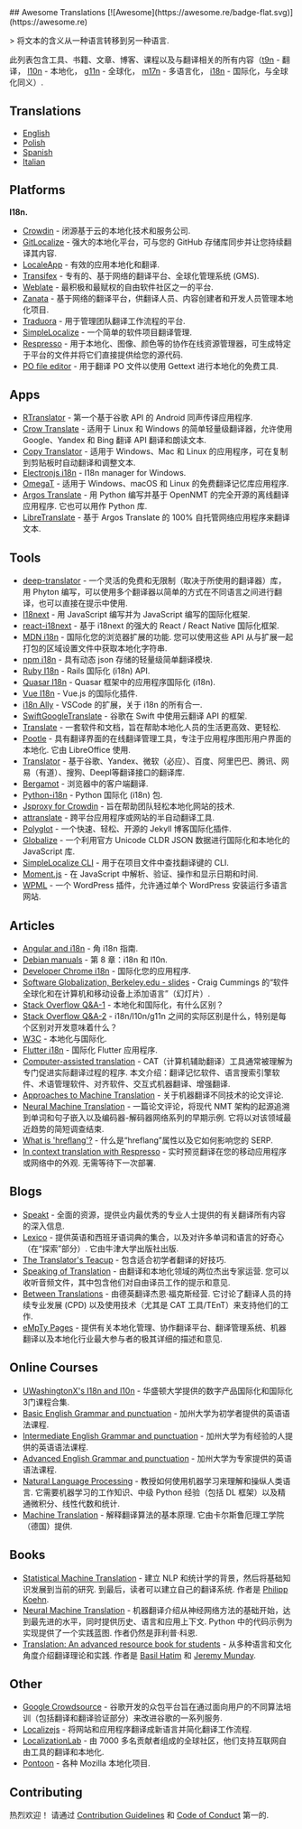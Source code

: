 <div class="github-widget" data-repo="mbiesiad/awesome-translations"></div>
<script async src="https://pagead2.googlesyndication.com/pagead/js/adsbygoogle.js"></script><ins class="adsbygoogle" style="display:block" data-ad-client="ca-pub-6890694312814945" data-ad-slot="5473692530" data-ad-format="auto"  data-full-width-responsive="true"></ins><script>(adsbygoogle = window.adsbygoogle || []).push({});</script>
## Awesome Translations [![Awesome](https://awesome.re/badge-flat.svg)](https://awesome.re)

&gt; 将文本的含义从一种语言转移到另一种语言.

此列表包含工具、书籍、文章、博客、课程以及与翻译相关的所有内容（[t9n](https://en.wikipedia.org/wiki/Translation) - 翻译， [l10n](https://en.wikipedia.org/wiki/Language_localisation) - 本地化， [g11n](https://en.wikipedia.org/wiki/Language_localisation#Globalisation_versus_localisation) - 全球化， [m17n](https://www.definify.com/word/multilingualization#:~:text=Noun,into%2C%20or%20for%20multiple%20languages) - 多语言化， [i18n](https://en.wikipedia.org/wiki/Language_localisation#Globalisation_versus_localisation) - 国际化，与全球化同义）.



## Translations

- [English](https://github.com/mbiesiad/awesome-translations)
- [Polish](https://github.com/mbiesiad/awesome-translations/tree/pl_PL)
- [Spanish](https://github.com/JoseDeFreitas/awesome-translations/tree/es_ES)
- [Italian](https://github.com/niedev/awesome-translations/tree/it_IT)

## Platforms

**I18n.**

- [Crowdin](https://crowdin.com/) - 闭源基于云的本地化技术和服务公司.
- [GitLocalize](https://gitlocalize.com/) - 强大的本地化平台，可与您的 GitHub 存储库同步并让您持续翻译其内容.
- [LocaleApp](https://www.localeapp.com/) - 有效的应用本地化和翻译.
- [Transifex](https://www.transifex.com/) - 专有的、基于网络的翻译平台、全球化管理系统 (GMS).
- [Weblate](https://weblate.org/) - 最积极和最赋权的自由软件社区之一的平台.
- [Zanata](http://zanata.org/) - 基于网络的翻译平台，供翻译人员、内容创建者和开发人员管理本地化项目.
- [Traduora](https://github.com/traduora/traduora) - 用于管理团队翻译工作流程的平台.
- [SimpleLocalize](https://simplelocalize.io) - 一个简单的软件项目翻译管理.
- [Respresso](https://respresso.io/) - 用于本地化、图像、颜色等的协作在线资源管理器，可生成特定于平台的文件并将它们直接提供给您的源代码.
- [PO file editor](https://pofile.net/free-po-editor) - 用于翻译 PO 文件以使用 Gettext 进行本地化的免费工具.

## Apps

- [RTranslator](https://github.com/niedev/RTranslator) - 第一个基于谷歌 API 的 Android 同声传译应用程序.
- [Crow Translate](https://github.com/crow-translate/crow-translate) - 适用于 Linux 和 Windows 的简单轻量级翻译器，允许使用 Google、Yandex 和 Bing 翻译 API 翻译和朗读文本.
- [Copy Translator](https://github.com/CopyTranslator/CopyTranslator) - 适用于 Windows、Mac 和 Linux 的应用程序，可在复制到剪贴板时自动翻译和调整文本.
- [Electronjs i18n](https://www.electronjs.org/apps/i18n-manager) - I18n manager for Windows.
- [OmegaT](https://omegat.org/) - 适用于 Windows、macOS 和 Linux 的免费翻译记忆库应用程序.
- [Argos Translate](https://github.com/argosopentech/argos-translate)  - 用 Python 编写并基于 OpenNMT 的完全开源的离线翻译应用程序. 它也可以用作 Python 库.
- [LibreTranslate](https://github.com/uav4geo/LibreTranslate) - 基于 Argos Translate 的 100% 自托管网络应用程序来翻译文本.

## Tools

- [deep-translator](https://github.com/nidhaloff/deep-translator) - 一个灵活的免费和无限制（取决于所使用的翻译器）库，用 Phyton 编写，可以使用多个翻译器以简单的方式在不同语言之间进行翻译，也可以直接在提示中使用.
- [I18next](https://www.i18next.com/) - 用 Ja​​vaScript 编写并为 JavaScript 编写的国际化框架.
- [react-i18next](https://react.i18next.com/) - 基于 i18next 的强大的 React / React Native 国际化框架.
- [MDN i18n](https://developer.mozilla.org/en-US/docs/Mozilla/Add-ons/WebExtensions/API/i18n)  - 国际化您的浏览器扩展的功能. 您可以使用这些 API 从与扩展一起打包的区域设置文件中获取本地化字符串.
- [npm i18n](https://www.npmjs.com/package/i18n) - 具有动态 json 存储的轻量级简单翻译模块.
- [Ruby I18n](https://guides.rubyonrails.org/i18n.html) - Rails 国际化 (i18n) API.
- [Quasar I18n](https://quasar.dev/options/app-internationalization) - Quasar 框架中的应用程序国际化 (i18n).
- [Vue I18n](https://kazupon.github.io/vue-i18n/) - Vue.js 的国际化插件.
- [i18n Ally](https://github.com/antfu/i18n-ally) - VSCode 的扩展，关于 i18n 的所有合一.
- [SwiftGoogleTranslate](https://github.com/maximbilan/SwiftGoogleTranslate) - 谷歌在 Swift 中使用云翻译 API 的框架.
- [Translate](https://github.com/translate/translate) - 一套软件和文档，旨在帮助本地化人员的生活更高效、更轻松.
- [Pootle](https://github.com/translate/pootle)  - 具有翻译界面的在线翻译管理工具，专注于应用程序图形用户界面的本地化. 它由 LibreOffice 使用.
- [Translator](https://github.com/UlionTse/translators) - 基于谷歌、Yandex、微软（必应）、百度、阿里巴巴、腾讯、网易（有道）、搜狗、Deepl等翻译接口的翻译库.
- [Bergamot](https://github.com/browsermt) - 浏览器中的客户端翻译.
- [Python-i18n](https://pypi.org/project/python-i18n/) - Python 国际化 (i18n) 包.
- [Jsproxy for Crowdin](https://store.crowdin.com/products/crowdin-proxy-translator) - 旨在帮助团队轻松本地化网站的技术.
- [attranslate](https://github.com/fkirc/attranslate) - 跨平台应用程序或网站的半自动翻译工具.
- [Polyglot](https://github.com/untra/polyglot) - 一个快速、轻松、开源的 Jekyll 博客国际化插件.
- [Globalize](https://github.com/globalizejs/globalize) - 一个利用官方 Unicode CLDR JSON 数据进行国际化和本地化的 JavaScript 库.
- [SimpleLocalize CLI](https://github.com/simplelocalize/simplelocalize-cli) - 用于在项目文件中查找翻译键的 CLI.
- [Moment.js](https://momentjs.com/) - 在 JavaScript 中解析、验证、操作和显示日期和时间.
- [WPML](https://wpml.org/) - 一个 WordPress 插件，允许通过单个 WordPress 安装运行多语言网站.

## Articles

- [Angular and i18n](https://angular.io/guide/i18n) - 角 i18n 指南.
- [Debian manuals](https://www.debian.org/doc/manuals/debian-reference/ch08.en.html) - 第 8 章：i18n 和 l10n.
- [Developer Chrome i18n](https://developer.chrome.com/webstore/i18n) - 国际化您的应用程序.
- [Software Globalization, Berkeley.edu - slides](https://lx.berkeley.edu/sites/default/files/berkeleylinguisticsdeptg11ncldr.pdf) - Craig Cummings 的“软件全球化和在计算机和移动设备上添加语言”（幻灯片）.
- [Stack Overflow Q&A-1](https://stackoverflow.com/questions/506743/localization-and-internationalization-whats-the-difference) - 本地化和国际化，有什么区别？
- [Stack Overflow Q&A-2](https://stackoverflow.com/questions/754520/what-is-the-actual-differences-between-i18n-l10n-g11n-and-specifically-what-does) - i18n/l10n/g11n 之间的实际区别是什么，特别是每个区别对开发意味着什么？
- [W3C](https://www.w3.org/International/questions/qa-i18n) - 本地化与国际化.
- [Flutter i18n](https://flutter.dev/docs/development/accessibility-and-localization/internationalization) - 国际化 Flutter 应用程序.
- [Computer-assisted translation](https://en.wikipedia.org/wiki/Computer-assisted_translation)  - CAT（计算机辅助翻译）工具通常被理解为专门促进实际翻译过程的程序. 本文介绍：翻译记忆软件、语言搜索引擎软件、术语管理软件、对齐软件、交互式机器翻译、增强翻译.
- [Approaches to Machine Translation](http://engineering.fuoye.edu.ng/journal/index.php/engineer/article/view/26/pdf) - 关于机器翻译不同技术的论文评论.
- [Neural Machine Translation](https://jair.org/index.php/jair/article/view/12007/26611)  - 一篇论文评论，将现代 NMT 架构的起源追溯到单词和句子嵌入以及编码器-解码器网络系列的早期示例. 它将以对该领域最近趋势的简短调查结束.
- [What is 'hreflang'?](https://simplelocalize.io/blog/posts/what-is-hreflang/) - 什么是“hreflang”属性以及它如何影响您的 SERP.
- [In context translation with Respresso](https://blog.respresso.io/index.php/2020/06/22/in-context-translation-with-respresso/)  - 实时预览翻译在您的移动应用程序或网络中的外观. 无需等待下一次部署.

## Blogs

- [Speakt](https://speakt.com/blog/) - 全面的资源，提供业内最优秀的专业人士提供的有关翻译所有内容的深入信息.
- [Lexico](https://www.lexico.com/)  - 提供英语和西班牙语词典的集合，以及对许多单词和语言的好奇心（在“探索”部分）. 它由牛津大学出版社出版.
- [The Translator's Teacup](https://lingocode.com/translation-blog/) - 包含适合初学者翻译的好技巧.
- [Speaking of Translation](https://speakingoftranslation.com/)  - 由翻译和本地化领域的两位杰出专家运营. 您可以收听音频文件，其中包含他们对自由译员工作的提示和意见.
- [Between Translations](http://foxdocs.biz/BetweenTranslations/)  - 由德英翻译杰恩·福克斯经营. 它讨论了翻译人员的持续专业发展 (CPD) 以及使用技术（尤其是 CAT 工具/TEnT）来支持他们的工作.
- [eMpTy Pages](http://kv-emptypages.blogspot.com/) - 提供有关本地化管理、协作翻译平台、翻译管理系统、机器翻译以及本地化行业最大参与者的极其详细的描述和意见.

## Online Courses

- [UWashingtonX's I18n and l10n](https://www.edx.org/professional-certificate/uwashingtonx-internationalization-and-localization) - 华盛顿大学提供的数字产品国际化和国际化3门课程合集.
- [Basic English Grammar and punctuation](https://www.coursera.org/learn/grammar-punctuation) - 加州大学为初学者提供的英语语法课程.
- [Intermediate English Grammar and punctuation](https://www.coursera.org/specializations/intermediate-grammar) - 加州大学为有经验的人提供的英语语法课程.
- [Advanced English Grammar and punctuation](https://www.coursera.org/specializations/advanced-grammar-punctuation#courses) - 加州大学为专家提供的英语语法课程.
- [Natural Language Processing](https://www.coursera.org/specializations/natural-language-processing)  - 教授如何使用机器学习来理解和操纵人类语言. 它需要机器学习的工作知识、中级 Python 经验（包括 DL 框架）以及精通微积分、线性代数和统计.
- [Machine Translation](https://www.coursera.org/learn/machinetranslation)  - 解释翻译算法的基本原理. 它由卡尔斯鲁厄理工学院（德国）提供.

## Books

- [Statistical Machine Translation](https://www.cambridge.org/core/books/statistical-machine-translation/94EADF9F680558E13BE759997553CDE5#fndtn-information)  - 建立 NLP 和统计学的背景，然后将基础知识发展到当前的研究. 到最后，读者可以建立自己的翻译系统. 作者是 [Philipp Koehn](https://en.wikipedia.org/wiki/Philipp_Koehn).
- [Neural Machine Translation](https://www.cambridge.org/core/books/neural-machine-translation/7AAA628F88ADD64124EA008C425C0197#fndtn-information)  - 机器翻译介绍从神经网络方法的基础开始，达到最先进的水平，同时提供历史、语言和应用上下文.  Python 中的代码示例为实现提供了一个实践蓝图. 作者仍然是菲利普·科恩.
- [Translation: An advanced resource book for students](https://www.amazon.com/Translation-advanced-resource-Routledge-Linguistics-ebook/dp/B07NPV8DSC/ref=cm_cr_arp_d_product_top?ie=UTF8)  - 从多种语言和文化角度介绍翻译理论和实践. 作者是 [Basil Hatim](https://scholar.google.com/citations?user=IVydQ-4AAAAJ&hl=en) 和 [Jeremy Munday](https://ahc.leeds.ac.uk/languages/staff/1006/professor-jeremy-munday).

## Other

- [Google Crowdsource](https://crowdsource.google.com/) - 谷歌开发的众包平台旨在通过面向用户的不同算法培训（包括翻译和翻译验证部分）来改进谷歌的一系列服务.
- [Localizejs](https://localizejs.com/) - 将网站和应用程序翻译成新语言并简化翻译工作流程.
- [LocalizationLab](https://www.localizationlab.org/) - 由 7000 多名贡献者组成的全球社区，他们支持互联网自由工具的翻译和本地化.
- [Pontoon](https://pontoon.mozilla.org/) - 各种 Mozilla 本地化项目.

## Contributing

热烈欢迎！ 请通过 [Contribution Guidelines](https://github.com/mbiesiad/awesome-translations/blob/master/CONTRIBUTING.md) 和 [Code of Conduct](https://github.com/mbiesiad/awesome-translations/blob/master/CODE-OF-CONDUCT.md) 第一的.

